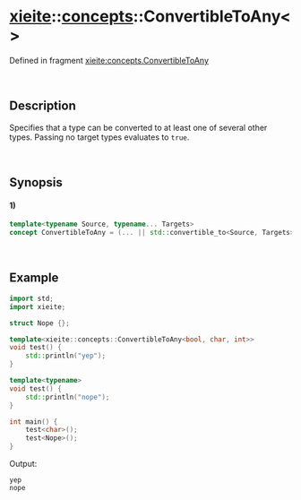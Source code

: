 # [xieite](../../xieite.md)\:\:[concepts](../../concepts.md)\:\:ConvertibleToAny\<\>
Defined in fragment [xieite:concepts.ConvertibleToAny](../../../src/concepts/convertible_to_any.cpp)

&nbsp;

## Description
Specifies that a type can be converted to at least one of several other types. Passing no target types evaluates to `true`.

&nbsp;

## Synopsis
#### 1)
```cpp
template<typename Source, typename... Targets>
concept ConvertibleToAny = (... || std::convertible_to<Source, Targets>);
```

&nbsp;

## Example
```cpp
import std;
import xieite;

struct Nope {};

template<xieite::concepts::ConvertibleToAny<bool, char, int>>
void test() {
    std::println("yep");
}

template<typename>
void test() {
    std::println("nope");
}

int main() {
    test<char>();
    test<Nope>();
}
```
Output:
```
yep
nope
```
